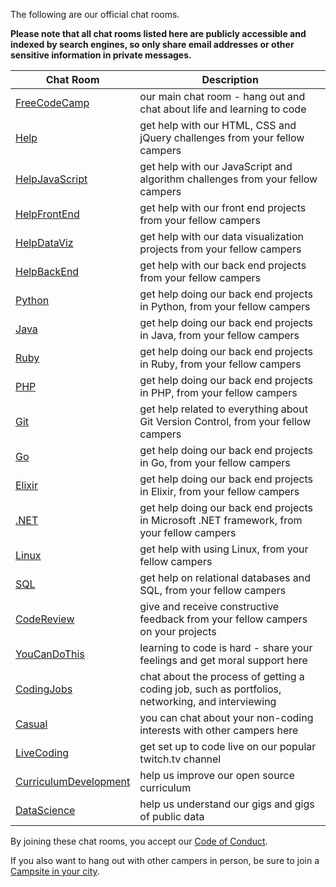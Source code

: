 The following are our official chat rooms.

**Please note that all chat rooms listed here are publicly accessible and indexed by search engines, so only share email addresses or other sensitive information in private messages.**

| Chat Room | Description |
| --- | --- |
| [FreeCodeCamp](https://gitter.im/freecodecamp/FreeCodeCamp) | our main chat room - hang out and chat about life and learning to code |
| [Help](https://gitter.im/freecodecamp/Help) | get help with our HTML, CSS and jQuery challenges from your fellow campers |
| [HelpJavaScript](https://gitter.im/freecodecamp/HelpJavaScript) | get help with our JavaScript and algorithm challenges from your fellow campers |
| [HelpFrontEnd](https://gitter.im/freecodecamp/HelpFrontEnd) | get help with our front end projects from your fellow campers |
| [HelpDataViz](https://gitter.im/freecodecamp/HelpDataViz) | get help with our data visualization projects from your fellow campers |
| [HelpBackEnd](https://gitter.im/freecodecamp/HelpBackEnd) | get help with our back end projects from your fellow campers |
| [Python](https://gitter.im/FreeCodeCamp/python) | get help doing our back end projects in Python, from your fellow campers |
| [Java](https://gitter.im/FreeCodeCamp/java) | get help doing our back end projects in Java, from your fellow campers |
| [Ruby](https://gitter.im/FreeCodeCamp/ruby) | get help doing our back end projects in Ruby, from your fellow campers |
| [PHP](https://gitter.im/FreeCodeCamp/php) | get help doing our back end projects in PHP, from your fellow campers |
| [Git](https://gitter.im/FreeCodeCamp/Git) | get help related to everything about Git Version Control, from your fellow campers |
| [Go](https://gitter.im/FreeCodeCamp/go) | get help doing our back end projects in Go, from your fellow campers |
| [Elixir](https://gitter.im/FreeCodeCamp/elixir) | get help doing our back end projects in Elixir, from your fellow campers |
| [.NET](https://gitter.im/FreeCodeCamp/dotnet) | get help doing our back end projects in Microsoft .NET framework, from your fellow campers |
| [Linux](https://gitter.im/FreeCodeCamp/linux) | get help with using Linux, from your fellow campers |
| [SQL](https://gitter.im/FreeCodeCamp/sql) | get help on relational databases and SQL, from your fellow campers |
| [CodeReview](https://gitter.im/freecodecamp/CodeReview) | give and receive constructive feedback from your fellow campers on your projects |
| [YouCanDoThis](https://gitter.im/freecodecamp/YouCanDoThis) | learning to code is hard - share your feelings and get moral support here |
| [CodingJobs](https://gitter.im/freecodecamp/CodingJobs) | chat about the process of getting a coding job, such as portfolios, networking, and interviewing |
| [Casual](https://gitter.im/freecodecamp/Casual) | you can chat about your non-coding interests with other campers here |
| [LiveCoding](https://gitter.im/freecodecamp/LiveCoding) | get set up to code live on our popular twitch.tv channel |
| [CurriculumDevelopment](https://gitter.im/freecodecamp/CurriculumDevelopment) | help us improve our open source curriculum |
| [DataScience](https://gitter.im/freecodecamp/DataScience) | help us understand our gigs and gigs of public data |


By joining these chat rooms, you accept our [Code of Conduct](https://github.com/FreeCodeCamp/freecodecamp/wiki/Code-of-Conduct).

If you also want to hang out with other campers in person, be sure to join a [Campsite in your city](List-of-Free-Code-Camp-city-based-Campsites-and-Chat-rooms).
